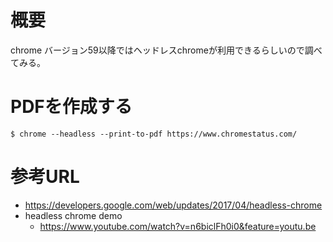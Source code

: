 # 概要
chrome バージョン59以降ではヘッドレスchromeが利用できるらしいので調べてみる。

# PDFを作成する
```
$ chrome --headless --print-to-pdf https://www.chromestatus.com/
```

# 参考URL
- https://developers.google.com/web/updates/2017/04/headless-chrome
- headless chrome demo
  - https://www.youtube.com/watch?v=n6biclFh0i0&feature=youtu.be
